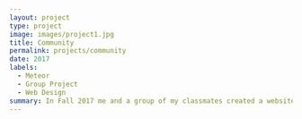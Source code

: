 ```yaml
---
layout: project
type: project
image: images/project1.jpg
title: Community
permalink: projects/community
date: 2017
labels:
  - Meteor
  - Group Project
  - Web Design
summary: In Fall 2017 me and a group of my classmates created a website that allowed UH Manoa students to interact with UH Manoa clubs
---
```

